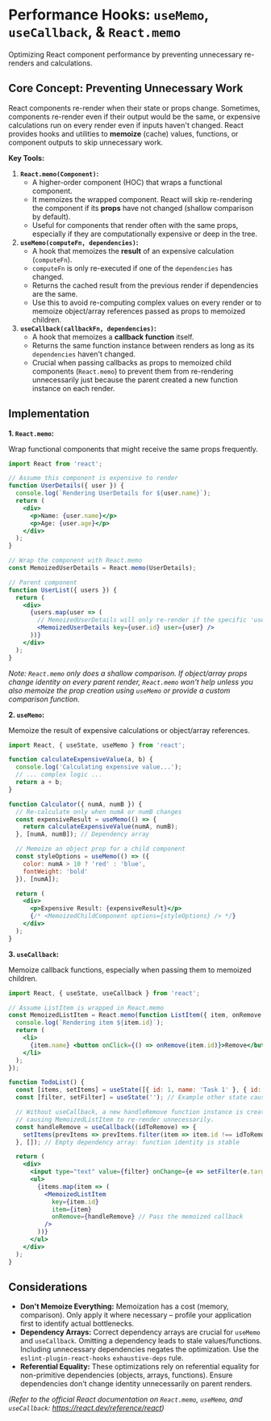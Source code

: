 # Performance Hooks: `useMemo`, `useCallback`, & `React.memo`

Optimizing React component performance by preventing unnecessary re-renders and calculations.

## Core Concept: Preventing Unnecessary Work

React components re-render when their state or props change. Sometimes, components re-render even if their output would be the same, or expensive calculations run on every render even if inputs haven't changed. React provides hooks and utilities to **memoize** (cache) values, functions, or component outputs to skip unnecessary work.

**Key Tools:**

1.  **`React.memo(Component)`:**
    *   A higher-order component (HOC) that wraps a functional component.
    *   It memoizes the wrapped component. React will skip re-rendering the component if its **props** have not changed (shallow comparison by default).
    *   Useful for components that render often with the same props, especially if they are computationally expensive or deep in the tree.
2.  **`useMemo(computeFn, dependencies)`:**
    *   A hook that memoizes the **result** of an expensive calculation (`computeFn`).
    *   `computeFn` is only re-executed if one of the `dependencies` has changed.
    *   Returns the cached result from the previous render if dependencies are the same.
    *   Use this to avoid re-computing complex values on every render or to memoize object/array references passed as props to memoized children.
3.  **`useCallback(callbackFn, dependencies)`:**
    *   A hook that memoizes a **callback function** itself.
    *   Returns the same function instance between renders as long as its `dependencies` haven't changed.
    *   Crucial when passing callbacks as props to memoized child components (`React.memo`) to prevent them from re-rendering unnecessarily just because the parent created a new function instance on each render.

## Implementation

**1. `React.memo`:**

Wrap functional components that might receive the same props frequently.

```jsx
import React from 'react';

// Assume this component is expensive to render
function UserDetails({ user }) {
  console.log(`Rendering UserDetails for ${user.name}`);
  return (
    <div>
      <p>Name: {user.name}</p>
      <p>Age: {user.age}</p>
    </div>
  );
}

// Wrap the component with React.memo
const MemoizedUserDetails = React.memo(UserDetails);

// Parent component
function UserList({ users }) {
  return (
    <div>
      {users.map(user => (
        // MemoizedUserDetails will only re-render if the specific 'user' prop object changes reference
        <MemoizedUserDetails key={user.id} user={user} />
      ))}
    </div>
  );
}
```
*Note: `React.memo` only does a shallow comparison. If object/array props change identity on every parent render, `React.memo` won't help unless you also memoize the prop creation using `useMemo` or provide a custom comparison function.*

**2. `useMemo`:**

Memoize the result of expensive calculations or object/array references.

```jsx
import React, { useState, useMemo } from 'react';

function calculateExpensiveValue(a, b) {
  console.log('Calculating expensive value...');
  // ... complex logic ...
  return a + b;
}

function Calculator({ numA, numB }) {
  // Re-calculate only when numA or numB changes
  const expensiveResult = useMemo(() => {
    return calculateExpensiveValue(numA, numB);
  }, [numA, numB]); // Dependency array

  // Memoize an object prop for a child component
  const styleOptions = useMemo(() => ({
    color: numA > 10 ? 'red' : 'blue',
    fontWeight: 'bold'
  }), [numA]);

  return (
    <div>
      <p>Expensive Result: {expensiveResult}</p>
      {/* <MemoizedChildComponent options={styleOptions} /> */}
    </div>
  );
}
```

**3. `useCallback`:**

Memoize callback functions, especially when passing them to memoized children.

```jsx
import React, { useState, useCallback } from 'react';

// Assume ListItem is wrapped in React.memo
const MemoizedListItem = React.memo(function ListItem({ item, onRemove }) {
  console.log(`Rendering item ${item.id}`);
  return (
    <li>
      {item.name} <button onClick={() => onRemove(item.id)}>Remove</button>
    </li>
  );
});

function TodoList() {
  const [items, setItems] = useState([{ id: 1, name: 'Task 1' }, { id: 2, name: 'Task 2' }]);
  const [filter, setFilter] = useState(''); // Example other state causing re-renders

  // Without useCallback, a new handleRemove function instance is created on every TodoList render,
  // causing MemoizedListItem to re-render unnecessarily.
  const handleRemove = useCallback((idToRemove) => {
    setItems(prevItems => prevItems.filter(item => item.id !== idToRemove));
  }, []); // Empty dependency array: function identity is stable

  return (
    <div>
      <input type="text" value={filter} onChange={e => setFilter(e.target.value)} placeholder="Filter..." />
      <ul>
        {items.map(item => (
          <MemoizedListItem
            key={item.id}
            item={item}
            onRemove={handleRemove} // Pass the memoized callback
          />
        ))}
      </ul>
    </div>
  );
}
```

## Considerations

*   **Don't Memoize Everything:** Memoization has a cost (memory, comparison). Only apply it where necessary – profile your application first to identify actual bottlenecks.
*   **Dependency Arrays:** Correct dependency arrays are crucial for `useMemo` and `useCallback`. Omitting a dependency leads to stale values/functions. Including unnecessary dependencies negates the optimization. Use the `eslint-plugin-react-hooks` `exhaustive-deps` rule.
*   **Referential Equality:** These optimizations rely on referential equality for non-primitive dependencies (objects, arrays, functions). Ensure dependencies don't change identity unnecessarily on parent renders.

*(Refer to the official React documentation on `React.memo`, `useMemo`, and `useCallback`: https://react.dev/reference/react)*
